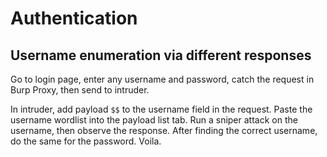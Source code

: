 # Authentication
## Username enumeration via different responses
Go to login page, enter any username and password, catch the request in Burp Proxy, then send to intruder.

In intruder, add payload `$$` to the username field in the request. Paste the username wordlist into the payload list tab. Run a sniper attack on the username, then observe the response. After finding the correct username, do the same for the password. Voila.